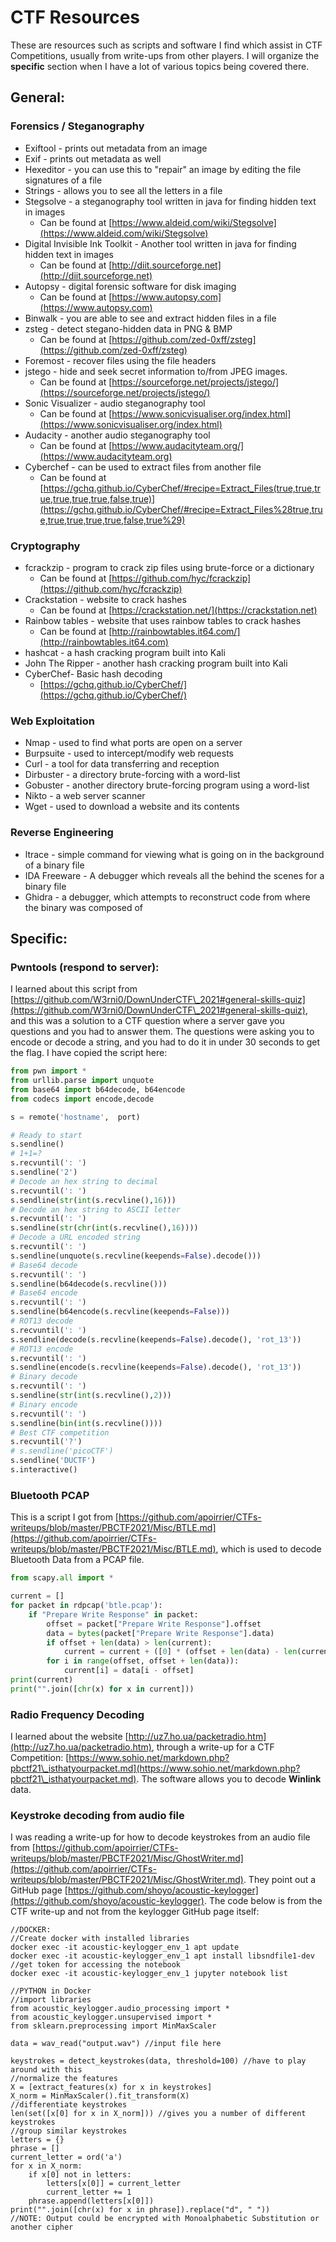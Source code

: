 # CTF Resources

These are resources such as scripts and software I find which assist in CTF Competitions, usually from write-ups from other players. I will organize the **specific** section when I have a lot of various topics being covered there.

## General:

### Forensics / Steganography

* Exiftool - prints out metadata from an image 
* Exif - prints out metadata as well 
* Hexeditor - you can use this to "repair" an image by editing the file signatures of a file
* Strings -  allows you to see all the letters in a file
* Stegsolve - a steganography tool written in java for finding hidden text in images
  * Can be found at [https://www.aldeid.com/wiki/Stegsolve](https://www.aldeid.com/wiki/Stegsolve)
* Digital Invisible Ink Toolkit - Another tool written in java for finding hidden text in images
  * Can be found at [http://diit.sourceforge.net](http://diit.sourceforge.net)
* Autopsy - digital forensic software for disk imaging
  * Can be found at [https://www.autopsy.com](https://www.autopsy.com)
* Binwalk - you are able to see and extract hidden files in a file
* zsteg - detect stegano-hidden data in PNG & BMP
  * Can be found at [https://github.com/zed-0xff/zsteg](https://github.com/zed-0xff/zsteg)
* Foremost - recover files using the file headers
* jstego - hide and seek secret information to/from JPEG images.
  * Can be found at [https://sourceforge.net/projects/jstego/](https://sourceforge.net/projects/jstego/)
* Sonic Visualizer - audio steganography tool
  * Can be found at [https://www.sonicvisualiser.org/index.html](https://www.sonicvisualiser.org/index.html)
* Audacity - another audio steganography tool
  * Can be found at [https://www.audacityteam.org/](https://www.audacityteam.org)
* Cyberchef - can be used to extract files from another file
  * Can be found at [https://gchq.github.io/CyberChef/#recipe=Extract_Files(true,true,true,true,true,true,false,true)](https://gchq.github.io/CyberChef/#recipe=Extract_Files%28true,true,true,true,true,true,false,true%29)

### Cryptography

* fcrackzip - program to crack zip files using brute-force or a dictionary
  * Can be found at [https://github.com/hyc/fcrackzip](https://github.com/hyc/fcrackzip)
* Crackstation - website to crack hashes
  * Can be found at [https://crackstation.net/](https://crackstation.net)
* Rainbow tables - website that uses rainbow tables to crack hashes
  * Can be found at [http://rainbowtables.it64.com/](http://rainbowtables.it64.com)
* hashcat - a hash cracking program built into Kali
* John The Ripper - another hash cracking program built into Kali
* CyberChef- Basic hash decoding 
  * [https://gchq.github.io/CyberChef/](https://gchq.github.io/CyberChef/)

### Web Exploitation

* Nmap - used to find what ports are open on a server
* Burpsuite - used to intercept/modify web requests
* Curl - a tool for data transferring and reception
* Dirbuster - a directory brute-forcing with a word-list
* Gobuster - another directory brute-forcing program using a word-list
* Nikto - a web server scanner
* Wget - used to download a website and its contents

### Reverse Engineering

* ltrace - simple command for viewing what is going on in the background of a binary file
* IDA Freeware - A debugger which reveals all the behind the scenes for a binary file
* Ghidra - a debugger, which attempts to reconstruct code from where the binary was composed of

## Specific:

### Pwntools (respond to server):

I learned about this script from [https://github.com/W3rni0/DownUnderCTF\_2021#general-skills-quiz](https://github.com/W3rni0/DownUnderCTF\_2021#general-skills-quiz), and this was a solution to a CTF question where a server gave you questions and you had to answer them. The questions were asking you to encode or decode a string, and you had to do it in under 30 seconds to get the flag. I have copied the script here:

```python
from pwn import *
from urllib.parse import unquote
from base64 import b64decode, b64encode
from codecs import encode,decode

s = remote('hostname',  port)

# Ready to start
s.sendline()
# 1+1=?
s.recvuntil(': ')
s.sendline('2')
# Decode an hex string to decimal
s.recvuntil(': ')
s.sendline(str(int(s.recvline(),16)))
# Decode an hex string to ASCII letter
s.recvuntil(': ')
s.sendline(str(chr(int(s.recvline(),16))))
# Decode a URL encoded string
s.recvuntil(': ')
s.sendline(unquote(s.recvline(keepends=False).decode()))
# Base64 decode
s.recvuntil(': ')
s.sendline(b64decode(s.recvline()))
# Base64 encode
s.recvuntil(': ')
s.sendline(b64encode(s.recvline(keepends=False)))
# ROT13 decode
s.recvuntil(': ')
s.sendline(decode(s.recvline(keepends=False).decode(), 'rot_13'))
# ROT13 encode
s.recvuntil(': ')
s.sendline(encode(s.recvline(keepends=False).decode(), 'rot_13'))
# Binary decode
s.recvuntil(': ')
s.sendline(str(int(s.recvline(),2)))
# Binary encode
s.recvuntil(': ')
s.sendline(bin(int(s.recvline())))
# Best CTF competition
s.recvuntil('?')
# s.sendline('picoCTF')
s.sendline('DUCTF')
s.interactive()
```

### Bluetooth PCAP

This is a script I got from [https://github.com/apoirrier/CTFs-writeups/blob/master/PBCTF2021/Misc/BTLE.md](https://github.com/apoirrier/CTFs-writeups/blob/master/PBCTF2021/Misc/BTLE.md), which is used to decode Bluetooth Data from  a PCAP file.

```python
from scapy.all import *

current = []
for packet in rdpcap('btle.pcap'):
    if "Prepare Write Response" in packet:       
        offset = packet["Prepare Write Response"].offset
        data = bytes(packet["Prepare Write Response"].data)
        if offset + len(data) > len(current):
            current = current + ([0] * (offset + len(data) - len(current)))
        for i in range(offset, offset + len(data)):
            current[i] = data[i - offset]
print(current)
print("".join([chr(x) for x in current]))
```

### Radio Frequency Decoding

I learned about the website [http://uz7.ho.ua/packetradio.htm](http://uz7.ho.ua/packetradio.htm), through a write-up for a CTF Competition: [https://www.sohio.net/markdown.php?pbctf21\_isthatyourpacket.md](https://www.sohio.net/markdown.php?pbctf21\_isthatyourpacket.md). The software allows you to decode **Winlink** data.

### Keystroke decoding from audio file

I was reading a write-up for how to decode keystrokes from an audio file from [https://github.com/apoirrier/CTFs-writeups/blob/master/PBCTF2021/Misc/GhostWriter.md](https://github.com/apoirrier/CTFs-writeups/blob/master/PBCTF2021/Misc/GhostWriter.md). They point out a GitHub page [https://github.com/shoyo/acoustic-keylogger](https://github.com/shoyo/acoustic-keylogger). The code below is from the CTF write-up and not from the keylogger GitHub page itself:

```
//DOCKER:
//Create docker with installed libraries
docker exec -it acoustic-keylogger_env_1 apt update
docker exec -it acoustic-keylogger_env_1 apt install libsndfile1-dev
//get token for accessing the notebook
docker exec -it acoustic-keylogger_env_1 jupyter notebook list
```

```
//PYTHON in Docker
//import libraries
from acoustic_keylogger.audio_processing import *
from acoustic_keylogger.unsupervised import *
from sklearn.preprocessing import MinMaxScaler

data = wav_read("output.wav") //input file here

keystrokes = detect_keystrokes(data, threshold=100) //have to play around with this
//normalize the features
X = [extract_features(x) for x in keystrokes]
X_norm = MinMaxScaler().fit_transform(X)
//differentiate keystrokes
len(set([x[0] for x in X_norm])) //gives you a number of different keystrokes
//group similar keystrokes
letters = {}
phrase = []
current_letter = ord('a')
for x in X_norm:
    if x[0] not in letters:
        letters[x[0]] = current_letter
        current_letter += 1
    phrase.append(letters[x[0]])
print("".join([chr(x) for x in phrase]).replace("d", " "))
//NOTE: Output could be encrypted with Monoalphabetic Substitution or another cipher
```
